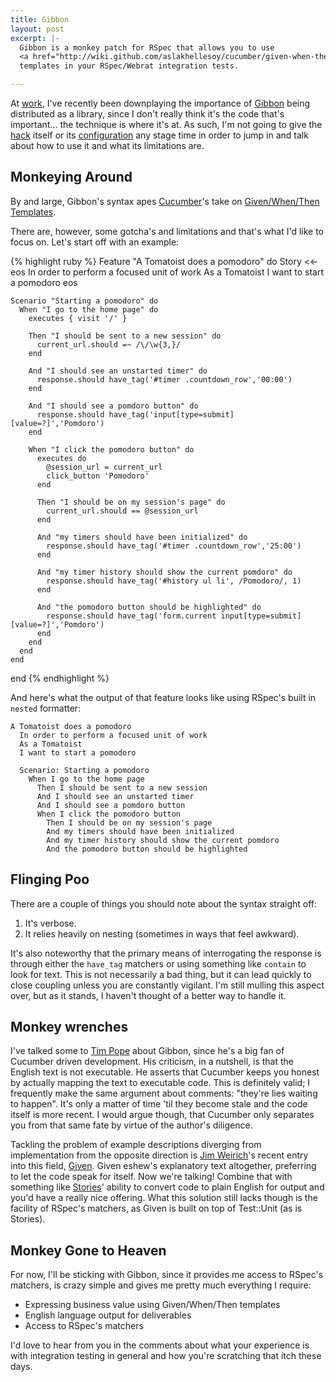 ```yaml
---
title: Gibbon
layout: post
excerpt: |-
  Gibbon is a monkey patch for RSpec that allows you to use
  <a href="http://wiki.github.com/aslakhellesoy/cucumber/given-when-then">Given/When/Then</a>
  templates in your RSpec/Webrat integration tests.

---
```


At [work][hr], I've recently been downplaying the importance of [Gibbon][g]
being distributed as a library, since I don't really think it's the code
that's important&hellip; the technique is where it's at. As such, I'm not
going to give the [hack][g] itself or its [configuration][c] any stage time in
order to jump in and talk about how to use it and what its limitations are.

## Monkeying Around

By and large, Gibbon's syntax apes [Cucumber][ck]'s take on [Given/When/Then
Templates][gwt].

There are, however, some gotcha's and limitations and that's what I'd like to
focus on. Let's start off with an example:

{% highlight ruby %}
  Feature "A Tomatoist does a pomodoro" do
    Story <<-eos
    In order to perform a focused unit of work
    As a Tomatoist
    I want to start a pomodoro
    eos

    Scenario "Starting a pomodoro" do
      When "I go to the home page" do
        executes { visit '/' }

        Then "I should be sent to a new session" do
          current_url.should =~ /\/\w{3,}/
        end

        And "I should see an unstarted timer" do
          response.should have_tag('#timer .countdown_row','00:00')
        end

        And "I should see a pomdoro button" do
          response.should have_tag('input[type=submit][value=?]','Pomdoro')
        end

        When "I click the pomodoro button" do
          executes do
            @session_url = current_url
            click_button 'Pomodoro'
          end

          Then "I should be on my session's page" do
            current_url.should == @session_url
          end

          And "my timers should have been initialized" do
            response.should have_tag('#timer .countdown_row','25:00')
          end

          And "my timer history should show the current pomdoro" do
            response.should have_tag('#history ul li', /Pomodoro/, 1)
          end

          And "the pomodoro button should be highlighted" do
            response.should have_tag('form.current input[type=submit][value=?]','Pomdoro')
          end
        end
      end
    end
  end
{% endhighlight %}

And here's what the output of that feature looks like using RSpec's built in
`nested` formatter:

    A Tomatoist does a pomodoro
      In order to perform a focused unit of work
      As a Tomatoist
      I want to start a pomodoro

      Scenario: Starting a pomodoro
        When I go to the home page
          Then I should be sent to a new session
          And I should see an unstarted timer
          And I should see a pomdoro button
          When I click the pomodoro button
            Then I should be on my session's page
            And my timers should have been initialized
            And my timer history should show the current pomdoro
            And the pomodoro button should be highlighted

## Flinging Poo

There are a couple of things you should note about the syntax straight off:

1. It's verbose.
1. It relies heavily on nesting (sometimes in ways that feel awkward).

It's also noteworthy that the primary means of interrogating the response is
through either the `have_tag` matchers or using something like `contain` to
look for text. This is not necessarily a bad thing, but it can lead quickly to
close coupling unless you are constantly vigilant. I'm still mulling this
aspect over, but as it stands, I haven't thought of a better way to handle it.

## Monkey wrenches

I've talked some to [Tim Pope][tp] about Gibbon, since he's a big fan of
Cucumber driven development. His criticism, in a nutshell, is that the English
text is not executable. He asserts that Cucumber keeps you honest by actually
mapping the text to executable code. This is definitely valid; I frequently
make the same argument about comments: "they're lies waiting to happen". It's
only a matter of time 'til they become stale and the code itself is more
recent.  I would argue though, that Cucumber only separates you from that same
fate by virtue of the author's diligence.

Tackling the problem of example descriptions diverging from implementation from
the opposite direction is [Jim Weirich][jw]'s recent entry into this field,
[Given][gv]. Given eshew's explanatory text altogether, preferring to let the
code speak for itself. Now we're talking! Combine that with something like
[Stories][st]' ability to convert code to plain English for output and you'd
have a really nice offering. What this solution still lacks though is the
facility of RSpec's matchers, as Given is built on top of Test::Unit (as is
Stories).

## Monkey Gone to Heaven

For now, I'll be sticking with Gibbon, since it provides me access to RSpec's
matchers, is crazy simple and gives me pretty much everything I require:

* Expressing business value using Given/When/Then templates
* English language output for deliverables
* Access to RSpec's matchers

I'd love to hear from you in the comments about what your experience is with
integration testing in general and how you're scratching that itch these days.

[hr]: http://www.hashrocket.com/
[g]: http://gist.github.com/206969
[c]: http://gist.github.com/190739
[ck]: http://cukes.info
[gwt]: http://wiki.github.com/aslakhellesoy/cucumber/given-when-then
[tp]: http://www.tpope.net/
[jw]: http://onestepback.org/
[gv]: http://github.com/jimweirich/Given
[st]: http://blog.citrusbyte.com/2009/05/20/stories/
